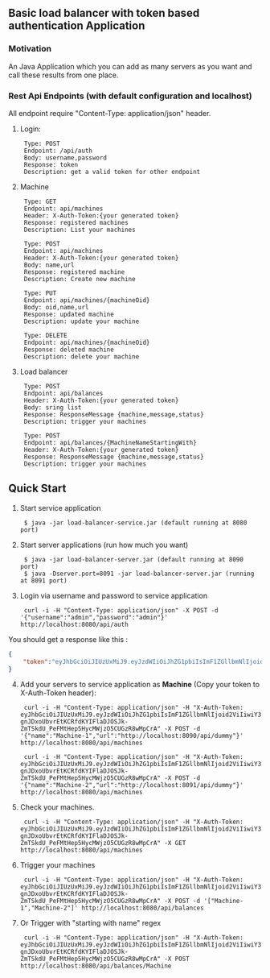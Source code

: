 ## Basic load balancer with token based authentication Application

### Motivation
An Java Application which you can add as many servers as you want and call these results from one place.

### Rest Api Endpoints (with default configuration and localhost)

All endpoint require "Content-Type: application/json" header.

1. Login:

		Type: POST
		Endpoint: /api/auth
		Body: username,password
		Response: token
		Description: get a valid token for other endpoint

2. Machine 

		Type: GET
		Endpoint: api/machines
		Header: X-Auth-Token:{your generated token}
		Response: registered machines
		Description: List your machines
		
		Type: POST
		Endpoint: api/machines
		Header: X-Auth-Token:{your generated token}
		Body: name,url
		Response: registered machine
		Description: Create new machine
		
		Type: PUT
		Endpoint: api/machines/{machineOid}
		Body: oid,name,url
		Response: updated machine
		Description: update your machine
		
		Type: DELETE
		Endpoint: api/machines/{machineOid}
		Response: deleted machine
		Description: delete your machine
		
3. Load balancer

		Type: POST
		Endpoint: api/balances
		Header: X-Auth-Token:{your generated token}
		Body: sring list
		Response: ResponseMessage {machine,message,status}
		Description: trigger your machines

		Type: POST
		Endpoint: api/balances/{MachineNameStartingWith}
		Header: X-Auth-Token:{your generated token}
		Response: ResponseMessage {machine,message,status}
		Description: trigger your machines
		
## Quick Start

1. Start service application

		$ java -jar load-balancer-service.jar (default running at 8080 port)
2. Start server applications (run how much you want)

		$ java -jar load-balancer-server.jar (default running at 8090 port)
		$ java -Dserver.port=8091 -jar load-balancer-server.jar (running at 8091 port)
		
3. Login via username and password to service application

		curl -i -H "Content-Type: application/json" -X POST -d '{"username":"admin","password":"admin"}' http://localhost:8080/api/auth
		
You should get a response like this :

```json		
{
	"token":"eyJhbGciOiJIUzUxMiJ9.eyJzdWIiOiJhZG1pbiIsImF1ZGllbmNlIjoid2ViIiwiY3JlYXRlZCI6MTQ5MDk0Nzg4MDY2OCwiZXhwIjoxNDkxNTUyNjgwfQ.HkyMyUI0xjwZDJUF5-gnJDxoUbvrEtKCRfdKYIFlaDJOSJk-ZmTSkdU_PeFMtHep5HycMWjzO5CUGzR8wMpCrA"
}
```

4. Add your servers to service application as **Machine** (Copy your token to X-Auth-Token header):

		curl -i -H "Content-Type: application/json" -H "X-Auth-Token: eyJhbGciOiJIUzUxMiJ9.eyJzdWIiOiJhZG1pbiIsImF1ZGllbmNlIjoid2ViIiwiY3JlYXRlZCI6MTQ5MDk0Nzg4MDY2OCwiZXhwIjoxNDkxNTUyNjgwfQ.HkyMyUI0xjwZDJUF5-gnJDxoUbvrEtKCRfdKYIFlaDJOSJk-ZmTSkdU_PeFMtHep5HycMWjzO5CUGzR8wMpCrA" -X POST -d '{"name":"Machine-1","url":"http://localhost:8090/api/dummy"}' http://localhost:8080/api/machines
		
		curl -i -H "Content-Type: application/json" -H "X-Auth-Token: eyJhbGciOiJIUzUxMiJ9.eyJzdWIiOiJhZG1pbiIsImF1ZGllbmNlIjoid2ViIiwiY3JlYXRlZCI6MTQ5MDk0Nzg4MDY2OCwiZXhwIjoxNDkxNTUyNjgwfQ.HkyMyUI0xjwZDJUF5-gnJDxoUbvrEtKCRfdKYIFlaDJOSJk-ZmTSkdU_PeFMtHep5HycMWjzO5CUGzR8wMpCrA" -X POST -d '{"name":"Machine-2","url":"http://localhost:8091/api/dummy"}' http://localhost:8080/api/machines
		
		
5. Check your machines.

		curl -i -H "Content-Type: application/json" -H "X-Auth-Token: eyJhbGciOiJIUzUxMiJ9.eyJzdWIiOiJhZG1pbiIsImF1ZGllbmNlIjoid2ViIiwiY3JlYXRlZCI6MTQ5MDk0Nzg4MDY2OCwiZXhwIjoxNDkxNTUyNjgwfQ.HkyMyUI0xjwZDJUF5-gnJDxoUbvrEtKCRfdKYIFlaDJOSJk-ZmTSkdU_PeFMtHep5HycMWjzO5CUGzR8wMpCrA" -X GET http://localhost:8080/api/machines
		
6. Trigger your machines

		curl -i -H "Content-Type: application/json" -H "X-Auth-Token: eyJhbGciOiJIUzUxMiJ9.eyJzdWIiOiJhZG1pbiIsImF1ZGllbmNlIjoid2ViIiwiY3JlYXRlZCI6MTQ5MDk0Nzg4MDY2OCwiZXhwIjoxNDkxNTUyNjgwfQ.HkyMyUI0xjwZDJUF5-gnJDxoUbvrEtKCRfdKYIFlaDJOSJk-ZmTSkdU_PeFMtHep5HycMWjzO5CUGzR8wMpCrA" -X POST -d '["Machine-1","Machine-2"]' http://localhost:8080/api/balances
		
		
7. Or Trigger with "starting with name" regex 

		curl -i -H "Content-Type: application/json" -H "X-Auth-Token: eyJhbGciOiJIUzUxMiJ9.eyJzdWIiOiJhZG1pbiIsImF1ZGllbmNlIjoid2ViIiwiY3JlYXRlZCI6MTQ5MDk0Nzg4MDY2OCwiZXhwIjoxNDkxNTUyNjgwfQ.HkyMyUI0xjwZDJUF5-gnJDxoUbvrEtKCRfdKYIFlaDJOSJk-ZmTSkdU_PeFMtHep5HycMWjzO5CUGzR8wMpCrA" -X POST http://localhost:8080/api/balances/Machine